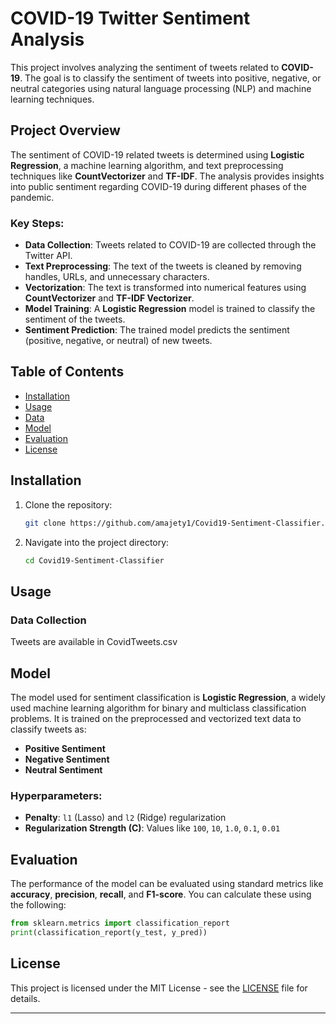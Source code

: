 
# COVID-19 Twitter Sentiment Analysis

This project involves analyzing the sentiment of tweets related to **COVID-19**. The goal is to classify the sentiment of tweets into positive, negative, or neutral categories using natural language processing (NLP) and machine learning techniques.

## Project Overview
The sentiment of COVID-19 related tweets is determined using **Logistic Regression**, a machine learning algorithm, and text preprocessing techniques like **CountVectorizer** and **TF-IDF**. The analysis provides insights into public sentiment regarding COVID-19 during different phases of the pandemic.

### Key Steps:
- **Data Collection**: Tweets related to COVID-19 are collected through the Twitter API.
- **Text Preprocessing**: The text of the tweets is cleaned by removing handles, URLs, and unnecessary characters.
- **Vectorization**: The text is transformed into numerical features using **CountVectorizer** and **TF-IDF Vectorizer**.
- **Model Training**: A **Logistic Regression** model is trained to classify the sentiment of the tweets.
- **Sentiment Prediction**: The trained model predicts the sentiment (positive, negative, or neutral) of new tweets.

## Table of Contents
- [Installation](#installation)
- [Usage](#usage)
- [Data](#data)
- [Model](#model)
- [Evaluation](#evaluation)
- [License](#license)

## Installation

1. Clone the repository:
   ```bash
   git clone https://github.com/amajety1/Covid19-Sentiment-Classifier.git
   ```

2. Navigate into the project directory:
   ```bash
   cd Covid19-Sentiment-Classifier
   ```


## Usage

###  Data Collection
Tweets are available in CovidTweets.csv


## Model

The model used for sentiment classification is **Logistic Regression**, a widely used machine learning algorithm for binary and multiclass classification problems. It is trained on the preprocessed and vectorized text data to classify tweets as:

- **Positive Sentiment**
- **Negative Sentiment**
- **Neutral Sentiment**

### Hyperparameters:
- **Penalty**: `l1` (Lasso) and `l2` (Ridge) regularization
- **Regularization Strength (C)**: Values like `100`, `10`, `1.0`, `0.1`, `0.01`

## Evaluation

The performance of the model can be evaluated using standard metrics like **accuracy**, **precision**, **recall**, and **F1-score**. You can calculate these using the following:

```python
from sklearn.metrics import classification_report
print(classification_report(y_test, y_pred))
```

## License

This project is licensed under the MIT License - see the [LICENSE](LICENSE) file for details.

---

